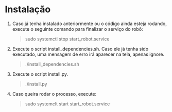 # Instalação

1) Caso já tenha instalado anteriormente ou o código ainda esteja rodando, execute o seguinte comando para finalizar o serviço do robô:

    > sudo systemctl stop start_robot.service
    
2) Execute o script install_dependencies.sh. Caso ele já tenha sido executado, uma mensagem de erro irá aparecer na tela, apenas ignore.

    > ./install_dependencies.sh        

3) Execute o script install.py.

    > ./install.py

4) Caso queira rodar o processo, execute:

    > sudo systemclt start start_robot.service